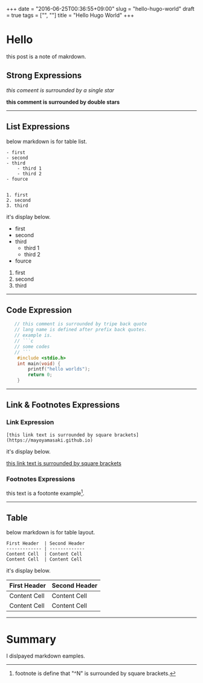 +++
date = "2016-06-25T00:36:55+09:00"
slug = "hello-hugo-world"
draft = true
tags = ["", ""]
title = "Hello Hugo World"
+++

# Hello
this post is a note of makrdown.

## Strong Expressions

*this comeent is surrounded by a single star*

**this comment is surrounded by double stars**

---

## List Expressions

below markdown is for table list.

```
- first
- second
- third
    - third 1
    - third 2
- fource


1. first
2. second
3. third
```
it's display below.

- first
- second
- third
    - third 1
    - third 2
- fource


1. first
2. second
3. third

---

## Code Expression


```c
   // this comment is surrounded by tripe back quote
   // lang name is defined after prefix back quotes.
   // example is.
   // ```c
   // some codes
   // ```
    #include <stdio.h>
    int main(void) {
        printf("hello worlds");
        return 0;
    }
```

---

## Link & Footnotes Expressions

### Link Expression

```
[this link text is surrounded by square brackets](https://mayoyamasaki.github.io)
```
it's display below.

[this link text is surrounded by square brackets](https://mayoyamasaki.github.io)


### Footnotes Expressions

this text is a footonte example[^1].

[^1]: footnote is define that "^N" is surrounded by square brackets.

---

## Table

below markdown is for table layout.

```
First Header  | Second Header
------------- | -------------
Content Cell  | Content Cell
Content Cell  | Content Cell
```

it's display below.

First Header  | Second Header
------------- | -------------
Content Cell  | Content Cell
Content Cell  | Content Cell

---

# Summary

I dislpayed markdown eamples.

